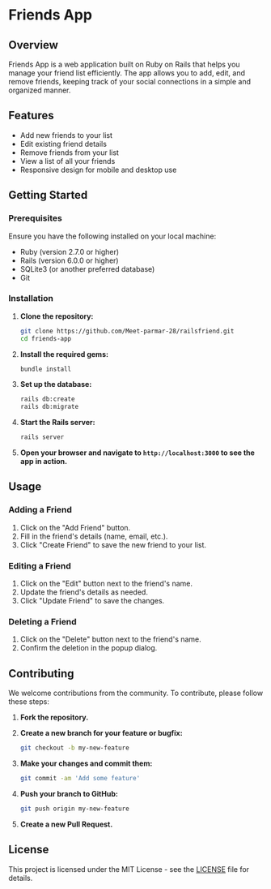 # Friends App

## Overview

Friends App is a web application built on Ruby on Rails that helps you manage your friend list efficiently. The app allows you to add, edit, and remove friends, keeping track of your social connections in a simple and organized manner.

## Features

- Add new friends to your list
- Edit existing friend details
- Remove friends from your list
- View a list of all your friends
- Responsive design for mobile and desktop use

## Getting Started

### Prerequisites

Ensure you have the following installed on your local machine:

- Ruby (version 2.7.0 or higher)
- Rails (version 6.0.0 or higher)
- SQLite3 (or another preferred database)
- Git

### Installation

1. **Clone the repository:**

    ```sh
    git clone https://github.com/Meet-parmar-28/railsfriend.git
    cd friends-app
    ```

2. **Install the required gems:**

    ```sh
    bundle install
    ```

3. **Set up the database:**

    ```sh
    rails db:create
    rails db:migrate
    ```

4. **Start the Rails server:**

    ```sh
    rails server
    ```

5. **Open your browser and navigate to `http://localhost:3000` to see the app in action.**

## Usage

### Adding a Friend

1. Click on the "Add Friend" button.
2. Fill in the friend's details (name, email, etc.).
3. Click "Create Friend" to save the new friend to your list.

### Editing a Friend

1. Click on the "Edit" button next to the friend's name.
2. Update the friend's details as needed.
3. Click "Update Friend" to save the changes.

### Deleting a Friend

1. Click on the "Delete" button next to the friend's name.
2. Confirm the deletion in the popup dialog.

## Contributing

We welcome contributions from the community. To contribute, please follow these steps:

1. **Fork the repository.**
2. **Create a new branch for your feature or bugfix:**

    ```sh
    git checkout -b my-new-feature
    ```

3. **Make your changes and commit them:**

    ```sh
    git commit -am 'Add some feature'
    ```

4. **Push your branch to GitHub:**

    ```sh
    git push origin my-new-feature
    ```

5. **Create a new Pull Request.**

## License

This project is licensed under the MIT License - see the [LICENSE](LICENSE) file for details.